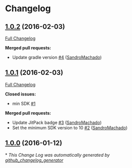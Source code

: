 # Changelog

## [1.0.2](https://github.com/SandroMachado/AndroidTampering/tree/1.0.2) (2016-02-03)
[Full Changelog](https://github.com/SandroMachado/AndroidTampering/compare/1.0.1...1.0.2)

**Merged pull requests:**

- Update gradle version [\#4](https://github.com/SandroMachado/AndroidTampering/pull/4) ([SandroMachado](https://github.com/SandroMachado))

## [1.0.1](https://github.com/SandroMachado/AndroidTampering/tree/1.0.1) (2016-02-03)
[Full Changelog](https://github.com/SandroMachado/AndroidTampering/compare/1.0.0...1.0.1)

**Closed issues:**

- min SDK [\#1](https://github.com/SandroMachado/AndroidTampering/issues/1)

**Merged pull requests:**

- Update JitPack badge [\#3](https://github.com/SandroMachado/AndroidTampering/pull/3) ([SandroMachado](https://github.com/SandroMachado))
- Set the minimum SDK version to 10 [\#2](https://github.com/SandroMachado/AndroidTampering/pull/2) ([SandroMachado](https://github.com/SandroMachado))

## [1.0.0](https://github.com/SandroMachado/AndroidTampering/tree/1.0.0) (2016-01-12)


\* *This Change Log was automatically generated by [github_changelog_generator](https://github.com/skywinder/Github-Changelog-Generator)*